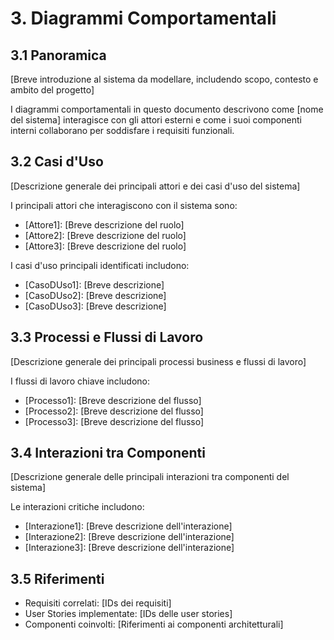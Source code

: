 # 3. Diagrammi Comportamentali

## 3.1 Panoramica

[Breve introduzione al sistema da modellare, includendo scopo, contesto e ambito del progetto]

I diagrammi comportamentali in questo documento descrivono come [nome del sistema] interagisce con gli attori esterni e come i suoi componenti interni collaborano per soddisfare i requisiti funzionali.

## 3.2 Casi d'Uso

[Descrizione generale dei principali attori e dei casi d'uso del sistema]

I principali attori che interagiscono con il sistema sono:
- [Attore1]: [Breve descrizione del ruolo]
- [Attore2]: [Breve descrizione del ruolo]
- [Attore3]: [Breve descrizione del ruolo]

I casi d'uso principali identificati includono:
- [CasoDUso1]: [Breve descrizione]
- [CasoDUso2]: [Breve descrizione]
- [CasoDUso3]: [Breve descrizione]

## 3.3 Processi e Flussi di Lavoro

[Descrizione generale dei principali processi business e flussi di lavoro]

I flussi di lavoro chiave includono:
- [Processo1]: [Breve descrizione del flusso]
- [Processo2]: [Breve descrizione del flusso]
- [Processo3]: [Breve descrizione del flusso]

## 3.4 Interazioni tra Componenti

[Descrizione generale delle principali interazioni tra componenti del sistema]

Le interazioni critiche includono:
- [Interazione1]: [Breve descrizione dell'interazione]
- [Interazione2]: [Breve descrizione dell'interazione]
- [Interazione3]: [Breve descrizione dell'interazione]

## 3.5 Riferimenti

- Requisiti correlati: [IDs dei requisiti]
- User Stories implementate: [IDs delle user stories]
- Componenti coinvolti: [Riferimenti ai componenti architetturali]

